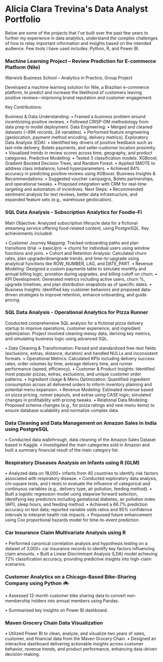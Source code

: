 # Alicia Clara Trevina's Data Analyst Portfolio 

Below are some of the projects that I've built over the past few years to further my experience in data analytics, understand the complex challenges of how to relay important
information and insights based on the intended audience. Few tools I have used includes: Python, R, and Power BI. 

### Machine Learning Project – Review Prediction for E-commerce Platform (Nile)
Warwick Business School – Analytics in Practice, Group Project

Developed a machine learning solution for Nile, a Brazilian e-commerce platform, to predict and increase the likelihood of customers leaving positive reviews—improving brand reputation and customer engagement.

Key Contributions:

Business & Data Understanding:
• Framed a business problem around incentivizing positive reviews.
• Followed CRISP-DM methodology from data prep to model deployment.
Data Engineering:
• Merged and cleaned datasets (~99K records, 24 variables).
• Performed feature engineering (geolocation, payment method encoding, delivery metrics).
Exploratory Data Analysis (EDA):
• Identified key drivers of positive feedback such as last-mile delivery, Boleto payments, and seller-customer location proximity.
• Visualized trends in review scores across time, geography, and product categories.
Predictive Modelling:
• Tested 3 classification models: XGBoost, Gradient Boosted Decision Trees, and Random Forest.
• Applied SMOTE to address class imbalance; tuned hyperparameters.
• Achieved 84% accuracy in predicting positive reviews using XGBoost.
Business Insights & Recommendations:
• Suggested voucher campaigns, Boleto partnerships, and operational tweaks.
• Proposed integration with CRM for real-time targeting and automation of incentives.
Next Steps:
• Recommended sentiment analysis for text reviews, better data infrastructure, and expanded feature sets (e.g., warehouse geolocation).



### SQL Data Analysis - Subscription Analytics for Foodie-Fi

Main Objective: Analyzed subscription lifecycle data for a fictional streaming service offering food-related content, using PostgreSQL. Key achievements included:

• Customer Journey Mapping: Tracked onboarding paths and plan transitions (trial → basic/pro → churn) for individual users using window functions and joins.
• Cohort and Retention Analysis: Calculated churn rates, plan upgrade/downgrade trends, and time-to-upgrade using analytical functions like ROW_NUMBER, LAG, and DATE_PART.
• Revenue Modeling: Designed a custom payments table to simulate monthly and annual billing logic, proration during upgrades, and billing cutoff on churn.
• KPI Development: Generated metrics including active users, churn %, upgrade timelines, and plan distribution snapshots as of specific dates.
• Business Insights: Identified key customer behaviors and proposed data-driven strategies to improve retention, enhance onboarding, and guide pricing.

### SQL Data Analysis - Operational Analytics for Pizza Runner 
Conducted comprehensive SQL analysis for a fictional pizza delivery startup to improve operations, customer experience, and ingredient optimization. 
Project involved cleaning messy data, deriving key metrics, and simulating business logic using advanced SQL.

• Data Cleaning & Transformation: Parsed and standardized free-text fields (exclusions, extras, distance, duration) and handled NULLs and inconsistent formats.
• Operational Metrics: Calculated KPIs including delivery success rates, order volumes by time, average delivery time, and runner performance (speed, efficiency).
• Customer & Product Insights: Identified most popular pizzas, extras, exclusions, and unique customer order patterns.
• Ingredient Usage & Menu Optimization: Quantified ingredient consumption across all delivered orders to inform inventory planning and potential menu expansion.
• Revenue Modeling: Estimated revenue based on pizza pricing, runner payouts, and extras using CASE logic; simulated changes in profitability with pricing tweaks.
• Relational Data Modeling: Proposed schema changes (e.g., for pizza ratings and new menu items) to ensure database scalability and normalize complex data.




### Data Cleaning and Data Management on Amazon Sales in India using PostgreSQL 
• Conducted data walkthrough, data cleaning of the Amazon Sales Dataset based in Kaggle. 
• Investigated the main categories sold in Amazon and built a summary financial result of the main category list. 

### Respiratory Diseases Analysis on Infants using R (GLM)
• Analyzed data on 18,000+ infants from 40 countries to identify risk factors associated with respiratory disease.
• Conducted exploratory data analysis, chi-square tests, and t-tests to evaluate the influence of categorical and continuous variables (e.g., delivery type, air pollution, feeding method).
• Built a logistic regression model using stepwise forward selection, identifying key predictors including gestational diabetes, air pollution index (API), sleep hours, and feeding method.
• Achieved a 66.7% prediction accuracy on test data; reported variable odds ratios and 95% confidence intervals to interpret health risk impacts.
• Proposed future enhancement using Cox proportional hazards model for time-to-event prediction.


### Car Insurance Claim Multivariate Analysis using R 
• Performed canonical correlation analysis and hypothesis testing on a dataset of 3,000+ car insurance records to identify key factors influencing claim amounts.
• Built a Linear Discriminant Analysis (LDA) model achieving 72% classification accuracy, providing predictive insights into high-claim scenarios.

### Customer Analytics on a Chicago-Based Bike-Sharing Company using Python 🚲
• Assessed 12-month customer bike sharing data to convert non-membership holders into annual members using Pandas.

• Summarised key insights on Power BI dashboard.


### Maven Grocery Chain Data Visualization

• Utilized Power BI to clean, analyze, and visualize two years of sales, customer, and financial data from the Maven Grocery Chain.
• Designed an interactive dashboard delivering actionable insights across customer behavior, revenue trends, and product performance, enhancing data-driven decision-making.




